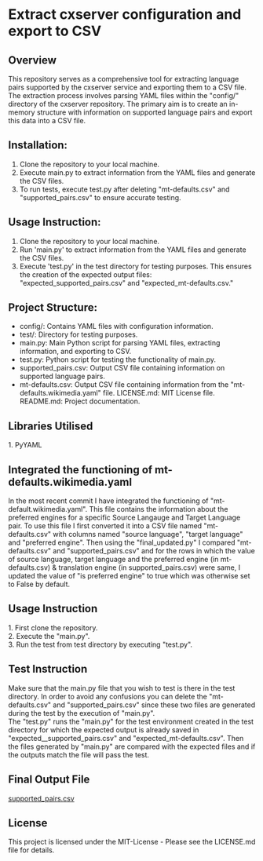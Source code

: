 # Extract cxserver configuration and export to CSV

## Overview
This repository serves as a comprehensive tool for extracting language pairs supported by the cxserver service and exporting them to a CSV file. The extraction process involves parsing YAML files within the "config/" directory of the cxserver repository. The primary aim is to create an in-memory structure with information on supported language pairs and export this data into a CSV file.

## Installation:
1. Clone the repository to your local machine.
2. Execute main.py to extract information from the YAML files and generate the CSV files.
3. To run tests, execute test.py after deleting "mt-defaults.csv" and "supported_pairs.csv" to ensure accurate testing.

## Usage Instruction:
1. Clone the repository to your local machine.
2. Run 'main.py' to extract information from the YAML files and generate the CSV files.
3. Execute 'test.py' in the test directory for testing purposes. This ensures the creation of the expected output files: "expected_supported_pairs.csv" and "expected_mt-defaults.csv."

## Project Structure:
* config/: Contains YAML files with configuration information.
* test/: Directory for testing purposes.
* main.py: Main Python script for parsing YAML files, extracting information, and exporting to CSV.
* test.py: Python script for testing the functionality of main.py.
* supported_pairs.csv: Output CSV file containing information on supported language pairs.
* mt-defaults.csv: Output CSV file containing information from the "mt-defaults.wikimedia.yaml" file.
LICENSE.md: MIT License file.
README.md: Project documentation.
<h2>Libraries Utilised</h2>
1. PyYAML<br>
<h2>Integrated the functioning of mt-defaults.wikimedia.yaml</h2>
In the most recent commit I have integrated the functioning of "mt-default.wikimedia.yaml". This file contains the information about the preferred engines for a specific Source Langauge and Target Language pair. To use this file I first converted it into a CSV file named "mt-defaults.csv" with columns named "source language", "target language" and "preferred engine". Then using the "final_updated.py" I compared "mt-defaults.csv" and "supported_pairs.csv" and for the rows in which the value of source language, target language and the preferred engine (in mt-defaults.csv) & translation engine (in supported_pairs.csv) were same, I updated the value of "is preferred engine" to true which was otherwise set to False by default.
<h2>Usage Instruction</h2>
1. First clone the repository.<br>
2. Execute the "main.py".<br>
3. Run the test from test directory by executing "test.py".<br>
<h2>Test Instruction</h2>
Make sure that the main.py file that you wish to test is there in the test directory. In order to avoid any confusions you can delete the "mt-defaults.csv" and "supported_pairs.csv" since these two files are generated during the test by the execution of "main.py".<br>
The "test.py" runs the "main.py" for the test environment created in the test directory for which the expected output is already saved in "expected__supported_pairs.csv" and "expected_mt-defaults.csv". Then the files generated by "main.py" are compared with the expected files and if the outputs match the file will pass the test.
<h2>Final Output File</h2>
<a href = "https://github.com/Abhishek02bhardwaj/Extract-cxserver-configuration-and-export-to-CSV/blob/main/supported_pairs.csv">supported_pairs.csv</a>
<h2>License</h2>
This project is licensed under the MIT-License - Please see the LICENSE.md file for details.
